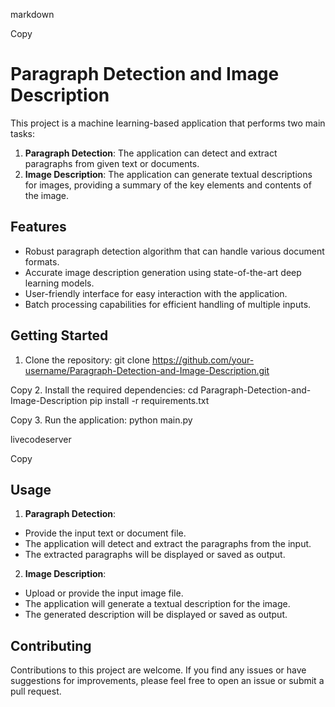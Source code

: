 markdown

Copy
# Paragraph Detection and Image Description

This project is a machine learning-based application that performs two main tasks:

1. **Paragraph Detection**: The application can detect and extract paragraphs from given text or documents.
2. **Image Description**: The application can generate textual descriptions for images, providing a summary of the key elements and contents of the image.

## Features

- Robust paragraph detection algorithm that can handle various document formats.
- Accurate image description generation using state-of-the-art deep learning models.
- User-friendly interface for easy interaction with the application.
- Batch processing capabilities for efficient handling of multiple inputs.

## Getting Started

1. Clone the repository:
git clone https://github.com/your-username/Paragraph-Detection-and-Image-Description.git


Copy
2. Install the required dependencies:
cd Paragraph-Detection-and-Image-Description
pip install -r requirements.txt


Copy
3. Run the application:
python main.py

livecodeserver

Copy

## Usage

1. **Paragraph Detection**:
- Provide the input text or document file.
- The application will detect and extract the paragraphs from the input.
- The extracted paragraphs will be displayed or saved as output.

2. **Image Description**:
- Upload or provide the input image file.
- The application will generate a textual description for the image.
- The generated description will be displayed or saved as output.

## Contributing

Contributions to this project are welcome. If you find any issues or have suggestions for improvements, please feel free to open an issue or submit a pull request.
